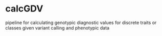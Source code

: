 # calcGDV
pipeline for calculating genotypic diagnostic values for discrete traits or classes given variant calling and phenotypic data
